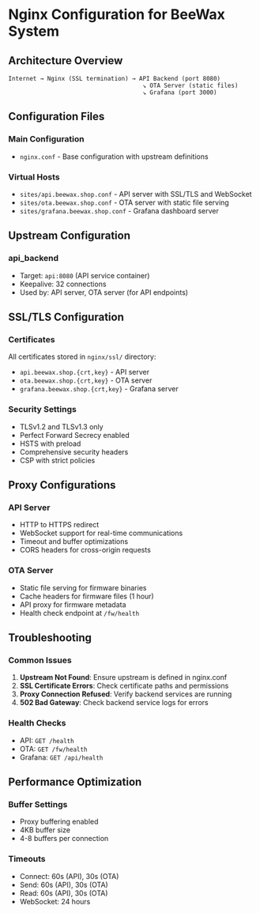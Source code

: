 # Nginx Configuration for BeeWax System

## Architecture Overview

```
Internet → Nginx (SSL termination) → API Backend (port 8080)
                                      ↘ OTA Server (static files)
                                      ↘ Grafana (port 3000)
```

## Configuration Files

### Main Configuration
- `nginx.conf` - Base configuration with upstream definitions

### Virtual Hosts
- `sites/api.beewax.shop.conf` - API server with SSL/TLS and WebSocket
- `sites/ota.beewax.shop.conf` - OTA server with static file serving
- `sites/grafana.beewax.shop.conf` - Grafana dashboard server

## Upstream Configuration

### api_backend
- Target: `api:8080` (API service container)
- Keepalive: 32 connections
- Used by: API server, OTA server (for API endpoints)

## SSL/TLS Configuration

### Certificates
All certificates stored in `nginx/ssl/` directory:
- `api.beewax.shop.{crt,key}` - API server
- `ota.beewax.shop.{crt,key}` - OTA server
- `grafana.beewax.shop.{crt,key}` - Grafana server

### Security Settings
- TLSv1.2 and TLSv1.3 only
- Perfect Forward Secrecy enabled
- HSTS with preload
- Comprehensive security headers
- CSP with strict policies

## Proxy Configurations

### API Server
- HTTP to HTTPS redirect
- WebSocket support for real-time communications
- Timeout and buffer optimizations
- CORS headers for cross-origin requests

### OTA Server
- Static file serving for firmware binaries
- Cache headers for firmware files (1 hour)
- API proxy for firmware metadata
- Health check endpoint at `/fw/health`

## Troubleshooting

### Common Issues
1. **Upstream Not Found**: Ensure upstream is defined in nginx.conf
2. **SSL Certificate Errors**: Check certificate paths and permissions
3. **Proxy Connection Refused**: Verify backend services are running
4. **502 Bad Gateway**: Check backend service logs for errors

### Health Checks
- API: `GET /health`
- OTA: `GET /fw/health`
- Grafana: `GET /api/health`

## Performance Optimization

### Buffer Settings
- Proxy buffering enabled
- 4KB buffer size
- 4-8 buffers per connection

### Timeouts
- Connect: 60s (API), 30s (OTA)
- Send: 60s (API), 30s (OTA)
- Read: 60s (API), 30s (OTA)
- WebSocket: 24 hours